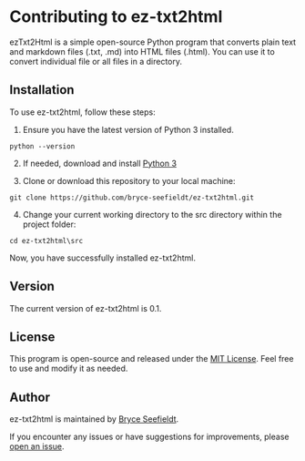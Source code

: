 # Contributing to ez-txt2html

ezTxt2Html is a simple open-source Python program that converts plain text and markdown files (.txt, .md) into HTML files (.html). You can use it to convert individual file or all files in a directory.

## Installation

To use ez-txt2html, follow these steps:

1. Ensure you have the latest version of Python 3 installed.

`python --version`

2. If needed, download and install [Python 3](https://www.python.org/downloads/)

3. Clone or download this repository to your local machine:

`git clone https://github.com/bryce-seefieldt/ez-txt2html.git`

4. Change your current working directory to the src directory within the project folder:

`cd ez-txt2html\src`

Now, you have successfully installed ez-txt2html.

## Version

The current version of ez-txt2html is 0.1.

## License

This program is open-source and released under the [MIT License](https://opensource.org/license/mit). Feel free to use and modify it as needed.

## Author

ez-txt2html is maintained by [Bryce Seefieldt](https://github.com/bryce-seefieldt/).

If you encounter any issues or have suggestions for improvements, please [open an issue](https://github.com/bryce-seefieldt/ez-txt2html/issues).

